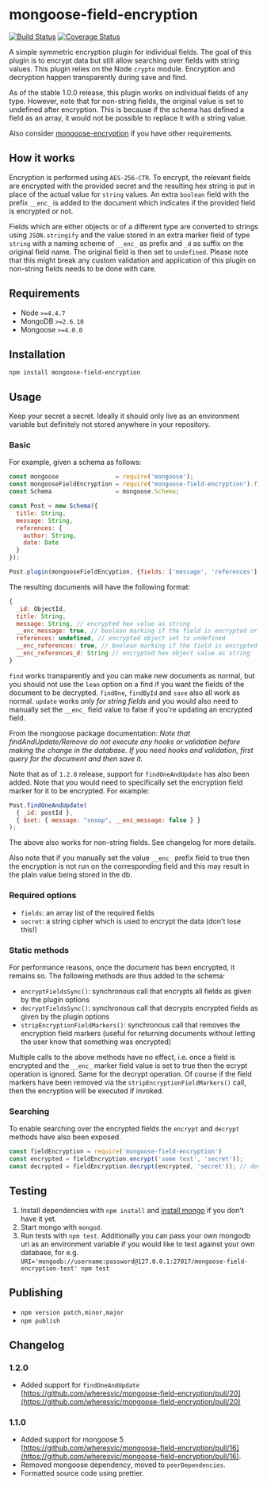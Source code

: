 # mongoose-field-encryption

[![Build Status](https://travis-ci.org/victorparmar/mongoose-field-encryption.svg?branch=master)](https://travis-ci.org/victorparmar/mongoose-field-encryption) [![Coverage Status](https://coveralls.io/repos/github/victorparmar/mongoose-field-encryption/badge.svg?branch=master)](https://coveralls.io/github/victorparmar/mongoose-field-encryption?branch=master)

A simple symmetric encryption plugin for individual fields. The goal of this plugin is to encrypt data but still allow searching over fields with string values. This plugin relies on the Node `crypto` module. Encryption and decryption happen transparently during save and find.

As of the stable 1.0.0 release, this plugin works on individual fields of any type. However, note that for non-string fields, the original value is set to undefined after encryption. This is because if the schema has defined a field as an array, it would not be possible to replace it with a string value.

Also consider [mongoose-encryption](https://github.com/joegoldbeck/mongoose-encryption) if you have other requirements.

## How it works

Encryption is performed using `AES-256-CTR`. To encrypt, the relevant fields are encrypted with the provided secret and the resulting hex string is put in place of the actual value for `string` values. An extra `boolean` field with the prefix `__enc_` is added to the document which indicates if the provided field is encrypted or not.

Fields which are either objects or of a different type are converted to strings using `JSON.stringify` and the value stored in an extra marker field of type `string` with a naming scheme of `__enc_` as prefix and `_d` as suffix on the original field name. The original field is then set to `undefined`. Please note that this might break any custom validation and application of this plugin on non-string fields needs to be done with care.

## Requirements

- Node `>=4.4.7`
- MongoDB `>=2.6.10`
- Mongoose `>=4.0.0`

## Installation

`npm install mongoose-field-encryption`

## Usage

Keep your secret a secret. Ideally it should only live as an environment variable but definitely not stored anywhere in your repository.

### Basic

For example, given a schema as follows:

```js
const mongoose                = require('mongoose');
const mongooseFieldEncryption = require('mongoose-field-encryption').fieldEncryption;
const Schema                  = mongoose.Schema;

const Post = new Schema({
  title: String,
  message: String,
  references: {
    author: String,
    date: Date
  }
});

Post.plugin(mongooseFieldEncyption, {fields: ['message', 'references'], secret: 'some secret key'});
```

The resulting documents will have the following format:

```js
{
  _id: ObjectId,
  title: String,
  message: String, // encrypted hex value as string
  __enc_message: true, // boolean marking if the field is encrypted or not
  references: undefined, // encrypted object set to undefined
  __enc_references: true, // boolean marking if the field is encrypted or not
  __enc_references_d: String // encrypted hex object value as string
}
```

`find` works transparently and you can make new documents as normal, but you should not use the `lean` option on a find if you want the fields of the document to be decrypted. `findOne`, `findById` and `save` also all work as normal. `update` works _only for string fields_ and you would also need to manually set the `__enc_` field value to false if you're updating an encrypted field.

From the mongoose package documentation: _Note that findAndUpdate/Remove do not execute any hooks or validation before making the change in the database. If you need hooks and validation, first query for the document and then save it._

Note that as of `1.2.0` release, support for `findOneAndUpdate` has also been added. Note that you would need to specifically set the encryption field marker for it to be encrypted. For example:

```js
Post.findOneAndUpdate(
  { _id: postId },
  { $set: { message: "snoop", __enc_message: false } }
);
```

The above also works for non-string fields. See changelog for more details.

Also note that if you manually set the value `__enc_` prefix field to true then the encryption is not run on the corresponding field and this may result in the plain value being stored in the db.

### Required options

- `fields`: an array list of the required fields
- `secret`: a string cipher which is used to encrypt the data (don't lose this!)

### Static methods

For performance reasons, once the document has been encrypted, it remains so. The following methods are thus added to the schema:

- `encryptFieldsSync()`: synchronous call that encrypts all fields as given by the plugin options
- `decryptFieldsSync()`: synchronous call that decrypts encrypted fields as given by the plugin options
- `stripEncryptionFieldMarkers()`: synchronous call that removes the encryption field markers (useful for returning documents without letting the user know that something was encrypted)

Multiple calls to the above methods have no effect, i.e. once a field is encrypted and the `__enc_` marker field value is set to true then the ecrypt operation is ignored. Same for the decrypt operation. Of course if the field markers have been removed via the `stripEncryptionFieldMarkers()` call, then the encryption will be executed if invoked.

### Searching

To enable searching over the encrypted fields the `encrypt` and `decrypt` methods have also been exposed.

```js
const fieldEncryption = require('mongoose-field-encryption')
const encrypted = fieldEncryption.encrypt('some text', 'secret'));
const decrypted = fieldEncryption.decrypt(encrypted, 'secret')); // decrypted = 'some text'
```

## Testing

1. Install dependencies with `npm install` and [install mongo](http://docs.mongodb.org/manual/installation/) if you don't have it yet.
2. Start mongo with `mongod`.
3. Run tests with `npm test`. Additionally you can pass your own mongodb uri as an environment variable if you would like to test against your own database, for e.g. `URI='mongodb://username:password@127.0.0.1:27017/mongoose-field-encryption-test' npm test`

## Publishing

- `npm version patch,minor,major`
- `npm publish`

## Changelog

### 1.2.0

- Added support for `findOneAndUpdate` [https://github.com/wheresvic/mongoose-field-encryption/pull/20](https://github.com/wheresvic/mongoose-field-encryption/pull/20)

### 1.1.0

- Added support for mongoose 5 [https://github.com/wheresvic/mongoose-field-encryption/pull/16](https://github.com/wheresvic/mongoose-field-encryption/pull/16).
- Removed mongoose dependency, moved to `peerDependencies`.
- Formatted source code using prettier.
